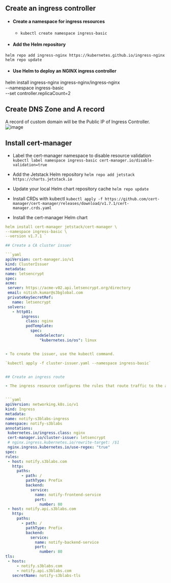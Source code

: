 ## Create an ingress controller

- #### Create a namespace for ingress resources
  - `kubectl create namespace ingress-basic`
    
- #### Add the Helm repository
`helm repo add ingress-nginx https://kubernetes.github.io/ingress-nginx`
`helm repo update`

- #### Use Helm to deploy an NGINX ingress controller
helm install ingress-nginx ingress-nginx/ingress-nginx \
    --namespace ingress-basic \
    --set controller.replicaCount=2


##  Create DNS Zone and A record
A record of custom domain will be the Public IP of Ingress Controller.
![image](https://github.com/user-attachments/assets/2cae1fb5-c7ec-4cdd-9d2e-a04172a35e15)

## Install cert-manager
  - Label the cert-manager namespace to disable resource validation
`kubectl label namespace ingress-basic cert-manager.io/disable-validation=true`

  - Add the Jetstack Helm repository
`helm repo add jetstack https://charts.jetstack.io`

  - Update your local Helm chart repository cache
  `helm repo update`
  - Install CRDs with kubectl
`kubectl apply -f https://github.com/cert-manager/cert-manager/releases/download/v1.7.1/cert-manager.crds.yaml`

  - Install the cert-manager Helm chart
   ```yaml 
   helm install cert-manager jetstack/cert-manager \
  --namespace ingress-basic \
  --version v1.7.1 `

## Create a CA cluster issuer

```yaml
apiVersion: cert-manager.io/v1
kind: ClusterIssuer
metadata:
  name: letsencrypt
spec:
  acme:
    server: https://acme-v02.api.letsencrypt.org/directory
    email: nitish.kumar@s3bglobal.com
    privateKeySecretRef:
      name: letsencrypt
    solvers:
      - http01:
          ingress:
            class: nginx
            podTemplate:
              spec:
                nodeSelector:
                  "kubernetes.io/os": linux


  - To create the issuer, use the kubectl command.

`kubectl apply -f cluster-issuer.yaml --namespace ingress-basic`


## Create an ingress route

  - The ingress resource configures the rules that route traffic to the applications.


```yaml
apiVersion: networking.k8s.io/v1
kind: Ingress
metadata:
  name: notify-s3blabs-ingress
  namespace: notify-s3blabs
  annotations:
    kubernetes.io/ingress.class: nginx
    cert-manager.io/cluster-issuer: letsencrypt
    # nginx.ingress.kubernetes.io/rewrite-target: /$1
    nginx.ingress.kubernetes.io/use-regex: "true"
spec:
  rules:
    - host: notify.s3blabs.com
      http:
        paths:
          - path: /
            pathType: Prefix
            backend:
              service:
                name: notify-frontend-service
                port:
                  number: 80
    - host: notify.api.s3blabs.com
      http:
        paths:
          - path: /
            pathType: Prefix
            backend:
              service:
                name: notify-backend-service
                port:
                  number: 80
  tls:
    - hosts:
        - notify.s3blabs.com
        - notify.api.s3blabs.com
      secretName: notify-s3blabs-tls

